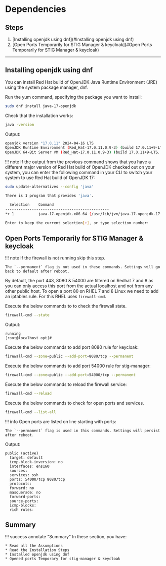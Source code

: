 # Dependencies

## Steps
1. [Installing openjdk using dnf](#Installing openjdk using dnf)
2. [Open Ports Temporarily for STIG Manager & keycloak](#Open Ports Temporarily for STIG Manager & keycloak)


----
## Installing openjdk using dnf
You can install Red Hat build of OpenJDK Java Runtime Environment (JRE) using the system package manager, dnf.

Run the yum command, specifying the package you want to install:
```sh
sudo dnf install java-17-openjdk
```

Check that the installation works:
```sh
java -version
```

Output:
```sh
openjdk version "17.0.11" 2024-04-16 LTS
OpenJDK Runtime Environment (Red_Hat-17.0.11.0.9-3) (build 17.0.11+9-LTS)
OpenJDK 64-Bit Server VM (Red_Hat-17.0.11.0.9-3) (build 17.0.11+9-LTS, mixed mode, sharing)
```

!!! note
    If the output from the previous command shows that you have a different major version of Red Hat build of OpenJDK checked out on your system, you can enter the following command in your CLI to switch your system to use Red Hat build of OpenJDK 17:


```sh
sudo update-alternatives --config 'java'
```

```sh
There is 1 program that provides 'java'.

  Selection    Command
-----------------------------------------------
*+ 1           java-17-openjdk.x86_64 (/usr/lib/jvm/java-17-openjdk-17.0.11.0.9-2.el8.x86_64/bin/java)

Enter to keep the current selection[+], or type selection number:
```


## Open Ports Temporarily for STIG Manager & keycloak
!!! note
    If the firewall is not running skip this step.

    The `--permanent` flag is not used in these commands. Settings will go back to default after reboot.

By default, the port 443, 8080 & 54000 are filtered on Redhat 7 and 8 as you can only access this port from the actual localhost and not from any other public host. To open a port 80 on RHEL 7 and 8 Linux we need to add an iptables rule. For this RHEL uses `firewall-cmd`.


Execute the below commands to to check the firewall state.
```sh
firewall-cmd --state
```

Output:
```{.console .no-copy}
running
[root@localhost opt]#
```

Execute the below commands to add port 8080 rule for keycloak: 
```sh
firewall-cmd --zone=public --add-port=8080/tcp --permanent
```

Execute the below commands to add port 54000 rule for stig-manager: 
```sh
firewall-cmd --zone=public --add-port=54000/tcp --permanent
```

Execute the below commands to reload the firewall service: 
```sh
firewall-cmd --reload
```

Execute the below commands to check  for open ports and services.
```sh
firewall-cmd --list-all
```

!!! info
    Open ports are listed on line starting with ports:

    The `--permanent` flag is used in this commands. Settings will persist after reboot.

Output:
```{.console .no-copy}
public (active)
  target: default
  icmp-block-inversion: no
  interfaces: ens160
  sources:
  services: ssh
  ports: 54000/tcp 8080/tcp
  protocols:
  forward: no
  masquerade: no
  forward-ports:
  source-ports:
  icmp-blocks:
  rich rules:
```

## Summary
!!! success annotate "Summary"
    In these section, you have:

    * Read all the Assumptions 
    * Read the Installation Steps
    * Installed openjdk using dnf
    * Opened ports Temporary for stig-manager & keycloak


